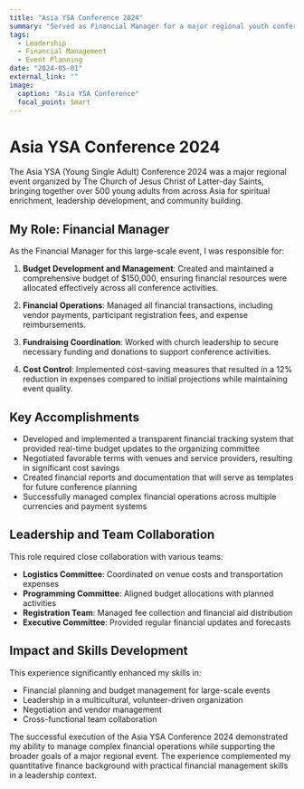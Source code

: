 ```yaml
---
title: "Asia YSA Conference 2024"
summary: "Served as Financial Manager for a major regional youth conference, overseeing budget planning and financial operations for 500+ attendees."
tags:
  - Leadership
  - Financial Management
  - Event Planning
date: "2024-05-01"
external_link: ""
image:
  caption: "Asia YSA Conference"
  focal_point: Smart
---
```


# Asia YSA Conference 2024

The Asia YSA (Young Single Adult) Conference 2024 was a major regional event organized by The Church of Jesus Christ of Latter-day Saints, bringing together over 500 young adults from across Asia for spiritual enrichment, leadership development, and community building.

## My Role: Financial Manager

As the Financial Manager for this large-scale event, I was responsible for:

1. **Budget Development and Management**: Created and maintained a comprehensive budget of $150,000, ensuring financial resources were allocated effectively across all conference activities.

2. **Financial Operations**: Managed all financial transactions, including vendor payments, participant registration fees, and expense reimbursements.

3. **Fundraising Coordination**: Worked with church leadership to secure necessary funding and donations to support conference activities.

4. **Cost Control**: Implemented cost-saving measures that resulted in a 12% reduction in expenses compared to initial projections while maintaining event quality.

## Key Accomplishments

- Developed and implemented a transparent financial tracking system that provided real-time budget updates to the organizing committee
- Negotiated favorable terms with venues and service providers, resulting in significant cost savings
- Created financial reports and documentation that will serve as templates for future conference planning
- Successfully managed complex financial operations across multiple currencies and payment systems

## Leadership and Team Collaboration

This role required close collaboration with various teams:

- **Logistics Committee**: Coordinated on venue costs and transportation expenses
- **Programming Committee**: Aligned budget allocations with planned activities
- **Registration Team**: Managed fee collection and financial aid distribution
- **Executive Committee**: Provided regular financial updates and forecasts

## Impact and Skills Development

This experience significantly enhanced my skills in:

- Financial planning and budget management for large-scale events
- Leadership in a multicultural, volunteer-driven organization
- Negotiation and vendor management
- Cross-functional team collaboration

The successful execution of the Asia YSA Conference 2024 demonstrated my ability to manage complex financial operations while supporting the broader goals of a major regional event. The experience complemented my quantitative finance background with practical financial management skills in a leadership context.
